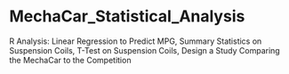 # MechaCar_Statistical_Analysis
R Analysis: Linear Regression to Predict MPG, Summary Statistics on Suspension Coils, T-Test on Suspension Coils, Design a Study Comparing the MechaCar to the Competition
